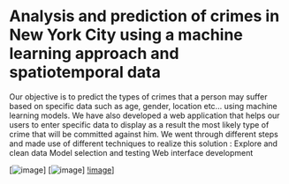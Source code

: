 #  Analysis and prediction of crimes in New York City using a machine learning approach and spatiotemporal data 
Our objective is to predict the types of crimes that a person may suffer based on specific data such as age, gender, location etc... using machine learning models.
We have also developed a web application that helps our users to enter specific data to display as a result the most likely type of crime that will be committed against
him.
We went through different steps and made use of different techniques to realize this solution :
Explore and clean data
Model selection and testing
Web interface development

[![image](https://files.fm/u/zskadc7e3)]
[![image](https://files.fm/u/4zjugtu23)]
[!image](https://files.fm/u/t9qr8jfg2)]
